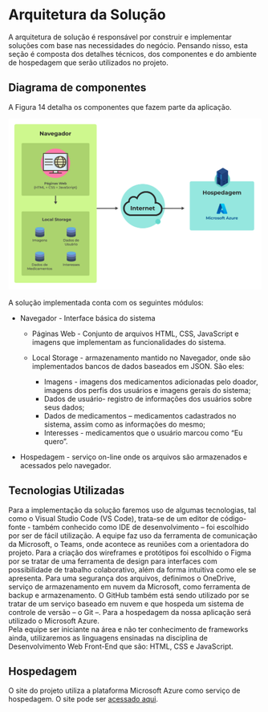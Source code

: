 # Arquitetura da Solução

A arquitetura de solução é responsável por construir e implementar soluções com base nas necessidades do negócio. Pensando nisso, esta seção é composta dos detalhes técnicos, dos componentes e do ambiente de hospedagem que serão utilizados no projeto. 

## Diagrama de componentes

A Figura 14 detalha os componentes que fazem parte da aplicação. 

![Diagrama de Componentes](img/diagrama.png)

A solução implementada conta com os seguintes módulos: 
- Navegador - Interface básica do sistema 
    - Páginas Web - Conjunto de arquivos HTML, CSS, JavaScript e imagens que implementam as funcionalidades do sistema. 
    - Local Storage - armazenamento mantido no Navegador, onde são implementados bancos de dados baseados em JSON. São eles:

        - Imagens - imagens dos medicamentos adicionadas pelo doador, imagens dos perfis dos usuários e imagens gerais do sistema;
        - Dados de usuário- registro de informações dos usuários sobre seus dados;
        - Dados de medicamentos – medicamentos cadastrados no sistema, assim como as informações do mesmo;
        - Interesses - medicamentos que o usuário marcou como “Eu quero”.

- Hospedagem - serviço on-line onde os arquivos são armazenados e acessados pelo navegador. 

## Tecnologias Utilizadas

Para a implementação da solução faremos uso de algumas tecnologias, tal como o Visual Studio Code (VS Code), trata-se de um editor de código-fonte - também conhecido como IDE de desenvolvimento – foi escolhido por ser de fácil utilização. A equipe faz uso da ferramenta de comunicação da Microsoft, o Teams, onde acontece as reuniões com a orientadora do projeto. 
Para a criação dos wireframes e protótipos foi escolhido o Figma por se tratar de uma ferramenta de design para interfaces com possibilidade de trabalho colaborativo, além da forma intuitiva como ele se apresenta. Para uma segurança dos arquivos, definimos o OneDrive, serviço de armazenamento em nuvem da Microsoft, como ferramenta de backup e armazenamento. 
O GitHub também está sendo utilizado por se tratar de um serviço baseado em nuvem e que hospeda um sistema de controle de versão – o Git –. Para a hospedagem da nossa aplicação será utilizado o Microsoft Azure.  
Pela equipe ser iniciante na área e não ter conhecimento de frameworks ainda, utilizaremos as linguagens ensinadas na disciplina de Desenvolvimento Web Front-End que são: HTML, CSS e JavaScript. 

## Hospedagem

O site do projeto utiliza a plataforma Microsoft Azure como serviço de hospedagem. O site pode ser [acessado aqui](https://testeredompet.azurewebsites.net/).

